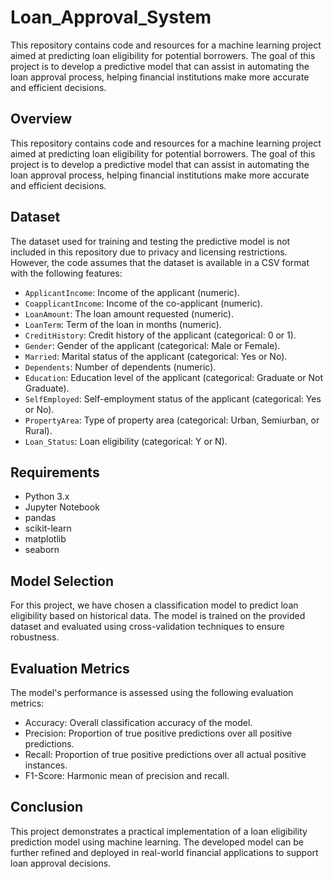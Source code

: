 # Loan_Approval_System
This repository contains code and resources for a machine learning project aimed at predicting loan eligibility for potential borrowers. The goal of this project is to develop a predictive model that can assist in automating the loan approval process, helping financial institutions make more accurate and efficient decisions.


## Overview

This repository contains code and resources for a machine learning project aimed at predicting loan eligibility for potential borrowers. The goal of this project is to develop a predictive model that can assist in automating the loan approval process, helping financial institutions make more accurate and efficient decisions.

## Dataset

The dataset used for training and testing the predictive model is not included in this repository due to privacy and licensing restrictions. However, the code assumes that the dataset is available in a CSV format with the following features:

- `ApplicantIncome`: Income of the applicant (numeric).    
- `CoapplicantIncome`: Income of the co-applicant (numeric).    
- `LoanAmount`: The loan amount requested (numeric).
- `LoanTerm`: Term of the loan in months (numeric).
- `CreditHistory`: Credit history of the applicant (categorical: 0 or 1).
- `Gender`: Gender of the applicant (categorical: Male or Female).
- `Married`: Marital status of the applicant (categorical: Yes or No).
- `Dependents`: Number of dependents (numeric).
- `Education`: Education level of the applicant (categorical: Graduate or Not Graduate).
- `SelfEmployed`: Self-employment status of the applicant (categorical: Yes or No).
- `PropertyArea`: Type of property area (categorical: Urban, Semiurban, or Rural).
- `Loan_Status`: Loan eligibility (categorical: Y or N).

## Requirements

- Python 3.x
- Jupyter Notebook
- pandas
- scikit-learn
- matplotlib
- seaborn

  
## Model Selection
For this project, we have chosen a classification model to predict loan eligibility based on historical data. The model is trained on the provided dataset and evaluated using cross-validation techniques to ensure robustness.

## Evaluation Metrics
The model's performance is assessed using the following evaluation metrics:

- Accuracy: Overall classification accuracy of the model.
- Precision: Proportion of true positive predictions over all positive predictions.
- Recall: Proportion of true positive predictions over all actual positive instances.
- F1-Score: Harmonic mean of precision and recall.


## Conclusion
This project demonstrates a practical implementation of a loan eligibility prediction model using machine learning. The developed model can be further refined and deployed in real-world financial applications to support loan approval decisions.



